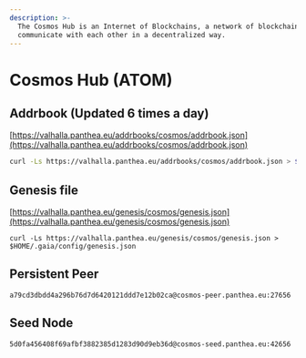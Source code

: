 ```yaml
---
description: >-
  The Cosmos Hub is an Internet of Blockchains, a network of blockchains able to
  communicate with each other in a decentralized way.
---
```


# Cosmos Hub (ATOM)

## Addrbook (Updated 6 times a day)

[https://valhalla.panthea.eu/addrbooks/cosmos/addrbook.json](https://valhalla.panthea.eu/addrbooks/cosmos/addrbook.json)

```bash
curl -Ls https://valhalla.panthea.eu/addrbooks/cosmos/addrbook.json > $HOME/.gaia/config/addrbook.json
```

## Genesis file

[https://valhalla.panthea.eu/genesis/cosmos/genesis.json](https://valhalla.panthea.eu/genesis/cosmos/genesis.json)

```url
curl -Ls https://valhalla.panthea.eu/genesis/cosmos/genesis.json > $HOME/.gaia/config/genesis.json
```

## Persistent Peer

```url
a79cd3dbdd4a296b76d7d6420121ddd7e12b02ca@cosmos-peer.panthea.eu:27656
```

## Seed Node

```url
5d0fa456408f69afbf3882385d1283d90d9eb36d@cosmos-seed.panthea.eu:42656
```
